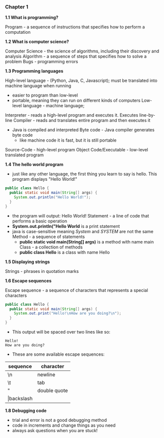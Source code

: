 ### Chapter 1

**1.1 What is programming?**

Program - a sequence of instructions that specifies how to perform a computation

**1.2 What is computer science?**

Computer Science - the science of algorithms, including their discovery and analysis
Algorithm - a sequence of steps that specifies how to solve a problem
Bugs - programming errors

**1.3 Programming languages**

High-level language - (Python, Java, C, Javascript); must be translated into machine language when running
  - easier to program than low-level
  - portable, meaning they can run on different kinds of computers
Low-level language - machine language;

Interpreter - reads a high-level program and executes it. Executes line-by-line
Compiler - reads and translates entire program and then executes it
  - Java is compiled and interpreted
  Byte code - Java compiler generates byte code
    - like machine code it is fast, but it is still portable

Source-Code - high-level program
Object Code/Executable - low-level translated program

**1.4 The hello world program**

- just like any other language, the first thing you learn to say is hello. This program displays "Hello World!"

```java
public class Hello {
  public static void main(String[] args) {
    System.out.println("Hello World!");
  }
}
```

- the program will output: Hello World!
Statement - a line of code that performs a basic operation
- **System.out.println("Hello World** is a print statement
- java is case-sensitive meaning *System* and *SYSTEM* are not the same
Method - a sequence of statements
  - **public static void main(String[] args)** is a method with name main
Class - a collection of methods
  - **public class Hello** is a class with name Hello

**1.5 Displaying strings**

Strings - phrases in quotation marks

**1.6 Escape sequences**

Escape sequence - a sequence of characters that represents a special characters

```java
public class Hello {
  public static void main(String[] args) {
    System.out.print("Hello!\nHow are you doing?\n");
  }
}
```

- This output will be spaced over two lines like so:

```
Hello!
How are you doing?
```

- These are some available escape sequences:

|sequence|character|
|---|---|
|\n|newline|
|\t|tab|
|\"|double quote|
|\\|backslash|

**1.8 Debugging code**

- trial and error is not a good debugging method
- code in increments and change things as you need
- always ask questions when you are stuck!
